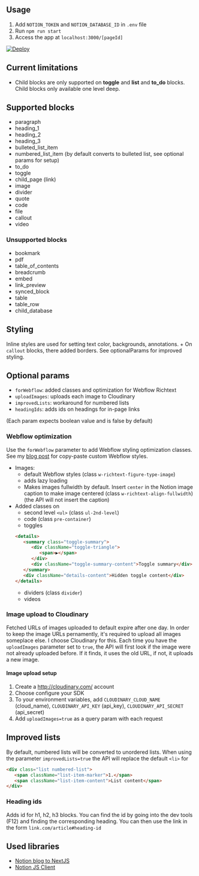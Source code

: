 ## Usage

1. Add `NOTION_TOKEN` and `NOTION_DATABASE_ID` in `.env` file
2. Run `npm run start`
3. Access the app at `localhost:3000/[pageId]`

[![Deploy](https://www.herokucdn.com/deploy/button.svg)](https://heroku.com/deploy?template=https://github.com/mchlkucera/notion-to-html)

## Current limitations

-  Child blocks are only supported on **toggle** and **list** and **to_do** blocks. Child blocks only available one level deep.

## Supported blocks

-  paragraph
-  heading_1
-  heading_2
-  heading_3
-  bulleted_list_item
-  numbered_list_item (by default converts to bulleted list, see optional params for setup)
-  to_do
-  toggle
-  child_page (link)
-  image
-  divider
-  quote
-  code
-  file
-  callout
-  video

### Unsupported blocks

-  bookmark
-  pdf
-  table_of_contents
-  breadcrumb
-  embed
-  link_preview
-  synced_block
-  table
-  table_row
-  child_database

## Styling

Inline styles are used for setting text color, backgrounds, annotations. + On `callout` blocks, there added borders.
See optionalParams for improved styling.

## Optional params

-  `forWebflow`: added classes and optimization for Webflow Richtext
-  `uploadImages`: uploads each image to Cloudinary
-  `improvedLists`: workaround for numbered lists
-  `headingIds`: adds ids on headings for in-page links

(Each param expects boolean value and is false by default)

### Webflow optimization

Use the `forWebflow` parameter to add Webflow styling optimization classes. See my [blog post](https://myblock.webflow.io/post/how-to-make-a-notion-to-webflow-blog#47800c5f88c24ba4bbb38b1de294dd74) for copy-paste custom Webflow styles.

-  Images:
   -  default Webflow styles (class `w-richtext-figure-type-image`)
   -  adds lazy loading
   -  Makes images fullwidth by default. Insert `center` in the Notion image caption to make image centered (class `w-richtext-align-fullwidth`) (the API will not insert the caption)
-  Added classes on
   -  second level `<ul>` (class `ul-2nd-level`)
   -  code (class `pre-container`)
   -  toggles
   ```html
   <details>
      <summary class="toggle-summary">
         <div className="toggle-triangle">
            <span>▶</span>
         </div>
         <div className="toggle-summary-content">Toggle summary</div>
      </summary>
      <div className="details-content">Hidden toggle content</div>
   </details>
   ```
   -  dividers (class `divider`)
   -  videos

### Image upload to Cloudinary

Fetched URLs of images uploaded to default expire after one day. In order to keep the image URLs pernamently, it's required to upload all images someplace else. I choose Cloudinary for this.
Each time you have the `uploadImages` parameter set to `true`, the API will first look if the image were not already uploaded before. If it finds, it uses the old URL, if not, it uploads a new image.

#### Image upload setup

1. Create a http://cloudinary.com/ account
2. Choose configure your SDK
3. To your environment variables, add `CLOUDINARY_CLOUD_NAME` (cloud_name), `CLOUDINARY_API_KEY` (api_key), `CLOUDINARY_API_SECRET` (api_secret)
4. Add `uploadImages=true` as a query param with each request

## Improved lists

By default, numbered lists will be converted to unordered lists. When using the parameter `improvedLists=true` the API will replace the default `<li>` for

```html
<div class="list numbered-list">
   <span className="list-item-marker">1.</span>
   <span className="list-item-content">List content</span>
</div>
```

### Heading ids

Adds id for h1, h2, h3 blocks. You can find the id by going into the dev tools (F12) and finding the corresponding heading. You can then use the link in the form `link.com/article#heading-id`

## Used libraries

-  [Notion blog to NextJS](https://github.com/samuelkraft/notion-blog-nextjs)
-  [Notion JS Client](https://github.com/makenotion/notion-sdk-js)
